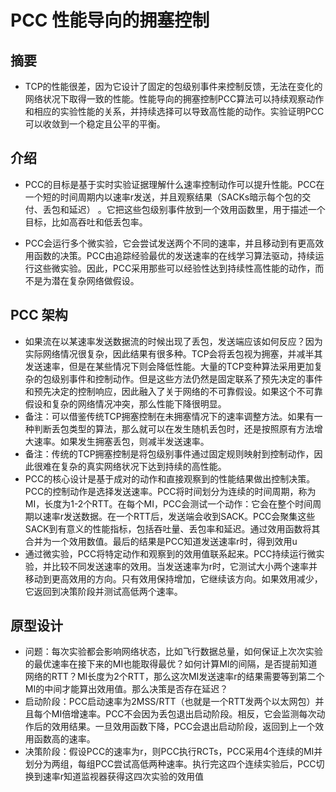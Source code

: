 # PCC 性能导向的拥塞控制

## 摘要

- TCP的性能很差，因为它设计了固定的包级别事件来控制反馈，无法在变化的网络状况下取得一致的性能。性能导向的拥塞控制PCC算法可以持续观察动作和相应的实验性能的关系，并持续选择可以导致高性能的动作。实验证明PCC可以收敛到一个稳定且公平的平衡。

## 介绍

- PCC的目标是基于实时实验证据理解什么速率控制动作可以提升性能。PCC在一个短的时间周期内以速率r发送，并且观察结果（SACKs暗示每个包的交付、丢包和延迟） 。它把这些包级别事件放到一个效用函数里，用于描述一个目标，比如高吞吐和低丢包率。

- PCC会运行多个微实验，它会尝试发送两个不同的速率，并且移动到有更高效用函数的决策。PCC由追踪经验最优的发送速率的在线学习算法驱动，持续运行这些微实验。因此，PCC采用那些可以经验性达到持续性高性能的动作，而不是为潜在复杂网络做假设。

## PCC 架构

- 如果流在以某速率发送数据流的时候出现了丢包，发送端应该如何反应？因为实际网络情况很复杂，因此结果有很多种。TCP会将丢包视为拥塞，并减半其发送速率，但是在某些情况下则会降低性能。大量的TCP变种算法采用更加复杂的包级别事件和控制动作。但是这些方法仍然是固定联系了预先决定的事件和预先决定的控制响应，因此融入了关于网络的不可靠假设。如果这个不可靠假设和复杂的网络情况冲突，那么性能下降很明显。
- 备注：可以借鉴传统TCP拥塞控制在未拥塞情况下的速率调整方法。如果有一种判断丢包类型的算法，那么就可以在发生随机丢包时，还是按照原有方法增大速率。如果发生拥塞丢包，则减半发送速率。
- 备注：传统的TCP拥塞控制是将包级别事件通过固定规则映射到控制动作，因此很难在复杂的真实网络状况下达到持续的高性能。
- PCC的核心设计是基于成对的动作和直接观察到的性能结果做出控制决策。PCC的控制动作是选择发送速率。PCC将时间划分为连续的时间周期，称为MI，长度为1-2个RTT。在每个MI，PCC会测试一个动作：它会在整个时间周期以速率r发送数据。在一个RTT后，发送端会收到SACK。PCC会聚集这些SACK到有意义的性能指标，包括吞吐量、丢包率和延迟。通过效用函数将其合并为一个效用数值。最后的结果是PCC知道发送速率r时，得到效用u
- 通过微实验，PCC将特定动作和观察到的效用值联系起来。PCC持续运行微实验，并比较不同发送速率的效用。当发送速率为r时，它测试大小两个速率并移动到更高效用的方向。只有效用保持增加，它继续该方向。如果效用减少，它返回到决策阶段并测试高低两个速率。

## 原型设计

- 问题：每次实验都会影响网络状态，比如飞行数据总量，如何保证上次次实验的最优速率在接下来的MI也能取得最优？如何计算MI的间隔，是否提前知道网络的RTT？MI长度为2个RTT，那么这次MI发送速率r的结果需要等到第二个MI的中间才能算出效用值。那么决策是否存在延迟？
- 启动阶段：PCC启动速率为2MSS/RTT（也就是一个RTT发两个以太网包）并且每个MI倍增速率。PCC不会因为丢包退出启动阶段。相反，它会监测每次动作后的效用结果。一旦效用函数下降，PCC会退出启动阶段，返回到上一个效用函数高的速率。
- 决策阶段：假设PCC的速率为r，则PCC执行RCTs，PCC采用4个连续的MI并划分为两组，每组PCC尝试高低两种速率。执行完这四个连续实验后，PCC切换到速率r知道监视器获得这四次实验的效用值


